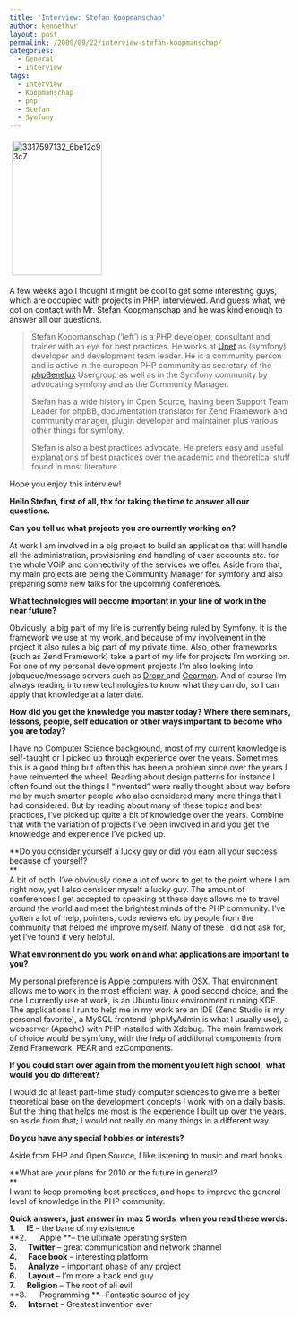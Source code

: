 ```yaml
---
title: 'Interview: Stefan Koopmanschap'
author: kennethvr
layout: post
permalink: /2009/09/22/interview-stefan-koopmanschap/
categories:
  - General
  - Interview
tags:
  - Interview
  - Koopmanschap
  - php
  - Stefan
  - Symfony
---
```

<img class="alignright size-full wp-image-977" style="border: 0pt none; margin: 5px;" title="3317597132_6be12c93c7" src="http://www.devexp.eu/wp-content/uploads/2009/09/3317597132_6be12c93c7.jpg" alt="3317597132_6be12c93c7" width="160" height="240" />

A few weeks ago I thought it might be cool to get some interesting guys, which are occupied with projects in PHP, interviewed. And guess what, we got on contact with Mr. Stefan Koopmanschap and he was kind enough to answer all our questions.

> Stefan Koopmanschap (&#8216;left&#8217;) is a PHP developer, consultant and trainer with an eye for best practices. He works at <a href="http://www.unet.nl/" target="_blank">Unet</a> as (symfony) developer and development team leader. He is a community person and is active in the european PHP community as secretary of the <a href="http://www.phpbenelux.eu/" target="_blank">phpBenelux</a> Usergroup as well as in the Symfony community by advocating symfony and as the Community Manager.
> 
> Stefan has a wide history in Open Source, having been Support Team Leader for phpBB, documentation translator for Zend Framework and community manager, plugin developer and maintainer plus various other things for symfony.
> 
> Stefan is also a best practices advocate. He prefers easy and useful explanations of best practices over the academic and theoretical stuff found in most literature.

Hope you enjoy this interview!

**Hello Stefan, first of all, thx for taking the time to answer all our questions.**

**Can you tell us what projects you are currently working on?**

At work I am involved in a big project to build an application that will handle all the administration, provisioning and handling of user accounts etc. for the whole VOiP and connectivity of the services we offer. Aside from that, my main projects are being the Community Manager for symfony and also preparing some new talks for the upcoming conferences.

<!--more-->

**What technologies will become important in your line of work in the  
near future?**

Obviously, a big part of my life is currently being ruled by Symfony. It is the framework we use at my work, and because of my involvement in the project it also rules a big part of my private time. Also, other frameworks (such as Zend Framework) take a part of my life for projects I&#8217;m working on. For one of my personal development projects I&#8217;m also looking into jobqueue/message servers such as <a href="http://www.dropr.org/" target="_blank">Dropr </a>and <a href="http://www.gearman.org/" target="_blank">Gearman</a>. And of course I&#8217;m always reading into new technologies to know what they can do, so I can apply that knowledge at a later date.

**How did you get the knowledge you master today? Where there seminars, lessons, people, self education or other ways important to become who you are today?**

I have no Computer Science background, most of my current knowledge is self-taught or I picked up through experience over the years. Sometimes this is a good thing but often this has been a problem since over the years I have reinvented the wheel. Reading about design patterns for instance I often found out the things I &#8220;invented&#8221; were really thought about way before me by much smarter people who also considered many more things that I had considered. But by reading about many of these topics and best practices, I&#8217;ve picked up quite a bit of knowledge over the years. Combine that with the variation of projects I&#8217;ve been involved in and you get the knowledge and experience I&#8217;ve picked up.

**Do you consider yourself a lucky guy or did you earn all your success because of yourself?  
**  
A bit of both. I&#8217;ve obviously done a lot of work to get to the point where I am right now, yet I also consider myself a lucky guy. The amount of conferences I get accepted to speaking at these days allows me to travel around the world and meet the brightest minds of the PHP community. I&#8217;ve gotten a lot of help, pointers, code reviews etc by people from the community that helped me improve myself. Many of these I did not ask for, yet I&#8217;ve found it very helpful.

**What environment do you work on and what applications are important to you?**

My personal preference is Apple computers with OSX. That environment allows me to work in the most efficient way. A good second choice, and the one I currently use at work, is an Ubuntu linux environment running KDE. The applications I run to help me in my work are an IDE (Zend Studio is my personal favorite), a MySQL frontend (phpMyAdmin is what I usually use), a webserver (Apache) with PHP installed with Xdebug. The main framework of choice would be symfony, with the help of additional components from Zend Framework, PEAR and ezComponents.

**If you could start over again from the moment you left high school,  what would you do different?**

I would do at least part-time study computer sciences to give me a better theoretical base on the development concepts I work with on a daily basis. But the thing that helps me most is the experience I built up over the years, so aside from that; I would not really do many things in a different way.

**Do you have any special hobbies or interests?**

Aside from PHP and Open Source, I like listening to music and read books.

**What are your plans for 2010 or the future in general?  
**  
I want to keep promoting best practices, and hope to improve the general level of knowledge in the PHP community.

**Quick answers, just answer in  max 5 words  when you read these words:**  
**1.      IE** &#8211; the bane of my existence  
**2.      Apple **&#8211; the ultimate operating system  
**3.      Twitter** &#8211; great communication and network channel  
**4.      Face book** &#8211; interesting platform  
**5.      Analyze** &#8211; important phase of any project  
**6.      Layout** &#8211; I&#8217;m more a back end guy  
**7.      Religion** &#8211; The root of all evil  
**8.      Programming **&#8211; Fantastic source of joy  
**9.      Internet** &#8211; Greatest invention ever